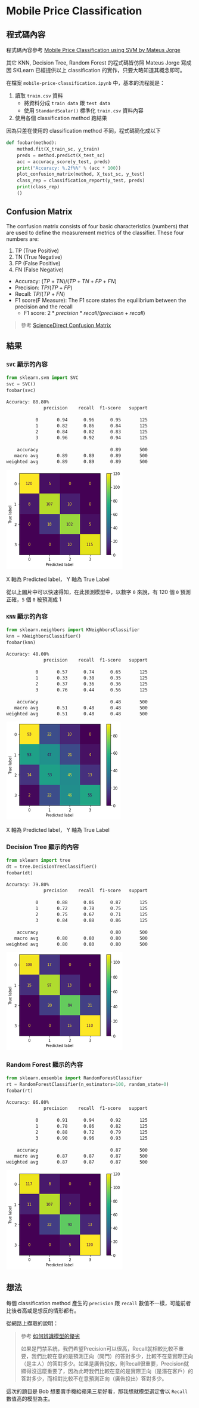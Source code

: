 # Mobile Price Classification
## 程式碼內容
程式碼內容參考 [Mobile Price Classification using SVM by Mateus Jorge](https://www.kaggle.com/code/mateusjorge/mobile-price-classification-using-svm) 

其它 KNN, Decision Tree, Random Forest 的程式碼皆仿照 Mateus Jorge 寫成
因 SKLearn 已經提供以上 classification 的實作，只要大略知道其概念即可。

在檔案 ```mobile-price-classification.ipynb``` 中，基本的流程就是：
1. 讀取 ```train.csv``` 資料
    - 將資料分成 ```train data``` 跟 ```test data```
    - 使用 ```StandardScalar()``` 標準化 ```train.csv``` 資料內容
2. 使用各個 classification method 跑結果

因為只差在使用的 classification method 不同，程式碼簡化成以下
```python
def foobar(method):
    method.fit(X_train_sc, y_train)
    preds = method.predict(X_test_sc)
    acc = accuracy_score(y_test, preds)
    print("Accuracy: %.2f%%" % (acc * 100))
    plot_confusion_matrix(method, X_test_sc, y_test)
    class_rep = classification_report(y_test, preds)
    print(class_rep)
    ()
```

## Confusion Matrix

The confusion matrix consists of four basic characteristics (numbers) that are used to define the measurement metrics of the classifier. These four numbers are:
1. TP (True Positive)
2. TN (True Negative)
3. FP (False Positive)
4. FN (False Negative)

- Accuracy: $(TP + TN) / (TP + TN + FP + FN)$
- Precision: $TP / (TP + FP)$
- Recall: $TP / (TP + FN)$
- F1 score(F Measure): The F1 score states the equilibrium between the precision and the recall
    - F1 score: $2*precision*recall / (precision + recall)$
> 參考 [ScienceDirect Confusion Matrix](https://www.sciencedirect.com/topics/engineering/confusion-matrix#:~:text=A%20confusion%20matrix%20is%20a,performance%20of%20a%20classification%20algorithm.)

## 結果
### ```SVC``` 顯示的內容
```python
from sklearn.svm import SVC
svc = SVC()
foobar(svc)
```

```
Accuracy: 88.80%
              precision    recall  f1-score   support

           0       0.94      0.96      0.95       125
           1       0.82      0.86      0.84       125
           2       0.84      0.82      0.83       125
           3       0.96      0.92      0.94       125

    accuracy                           0.89       500
   macro avg       0.89      0.89      0.89       500
weighted avg       0.89      0.89      0.89       500
```

![](cm_svc.png)

X 軸為 Predicted label， Y 軸為 True Label

從以上圖片中可以快速得知，在此預測模型中，以數字 ```0``` 來說，有 120 個 ```0``` 預測正確，```5``` 個 ```0``` 被預測成 1 

### ```KNN``` 顯示的內容
```python
from sklearn.neighbors import KNeighborsClassifier
knn = KNeighborsClassifier()
foobar(knn)
```

```
Accuracy: 48.00%
              precision    recall  f1-score   support

           0       0.57      0.74      0.65       125
           1       0.33      0.38      0.35       125
           2       0.37      0.36      0.36       125
           3       0.76      0.44      0.56       125

    accuracy                           0.48       500
   macro avg       0.51      0.48      0.48       500
weighted avg       0.51      0.48      0.48       500
```

![](cm_knn.png)

X 軸為 Predicted label， Y 軸為 True Label

### Decision Tree 顯示的內容
```python
from sklearn import tree
dt = tree.DecisionTreeClassifier()
foobar(dt)
```

```
Accuracy: 79.80%
              precision    recall  f1-score   support

           0       0.88      0.86      0.87       125
           1       0.72      0.78      0.75       125
           2       0.75      0.67      0.71       125
           3       0.84      0.88      0.86       125

    accuracy                           0.80       500
   macro avg       0.80      0.80      0.80       500
weighted avg       0.80      0.80      0.80       500
```
![](cm_dt.png)

### Random Forest 顯示的內容
```python
from sklearn.ensemble import RandomForestClassifier
rt = RandomForestClassifier(n_estimators=100, random_state=0)
foobar(rt)
```

```
Accuracy: 86.80%
              precision    recall  f1-score   support

           0       0.91      0.94      0.92       125
           1       0.78      0.86      0.82       125
           2       0.88      0.72      0.79       125
           3       0.90      0.96      0.93       125

    accuracy                           0.87       500
   macro avg       0.87      0.87      0.87       500
weighted avg       0.87      0.87      0.87       500
```

![](cm_rf.png)

## 想法
每個 classification method 產生的 ```precision``` 跟 ```recall``` 數值不一樣，可能前者比後者高或是想反的情形都有。

從網路上擷取的說明：
> 參考 [如何辨識模型的優劣](https://www.ycc.idv.tw/confusion-matrix.html)
> 
> 如果是門禁系統，我們希望Precision可以很高，Recall就相較比較不重要，我們比較在意的是預測正向（開門）的答對多少，比較不在意實際正向（是主人）的答對多少。如果是廣告投放，則Recall很重要，Precision就顯得沒這麼重要了，因為此時我們比較在意的是實際正向（是潛在客戶）的答對多少，而相對比較不在意預測正向（廣告投出）答對多少。

這次的題目是 Bob 想要賣手機給蘋果三星好看，那我想就模型選定會以 ```Recall``` 數值高的模型為主。